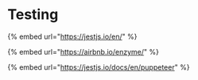 # Testing

{% embed url="https://jestjs.io/en/" %}

{% embed url="https://airbnb.io/enzyme/" %}

{% embed url="https://jestjs.io/docs/en/puppeteer" %}



